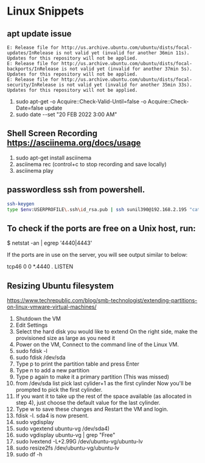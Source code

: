 # Linux Snippets

## apt update issue
```
E: Release file for http://us.archive.ubuntu.com/ubuntu/dists/focal-updates/InRelease is not valid yet (invalid for another 36min 11s). Updates for this repository will not be applied.
E: Release file for http://us.archive.ubuntu.com/ubuntu/dists/focal-backports/InRelease is not valid yet (invalid for another 37min 5s). Updates for this repository will not be applied.
E: Release file for http://us.archive.ubuntu.com/ubuntu/dists/focal-security/InRelease is not valid yet (invalid for another 35min 33s). Updates for this repository will not be applied.
```


1. sudo apt-get -o Acquire::Check-Valid-Until=false -o Acquire::Check-Date=false update
2. sudo date --set "20 FEB 2022 3:00 AM"




## Shell Screen Recording <https://asciinema.org/docs/usage>

1. sudo apt-get install asciinema
2. asciinema rec  (control+c to stop recording and save locally)
3. asciinema play 

## passwordless ssh from powershell.

```bash
ssh-keygen
type $env:USERPROFILE\.ssh\id_rsa.pub | ssh sunil390@192.168.2.195 "cat >> .ssh/authorized_keys"
```

## To check if the ports are free on a Unix host, run:

$ netstat -an | egrep '4440|4443'

If the ports are in use on the server, you will see output similar to below:

tcp46      0      0  *.4440                 *.*                    LISTEN

## Resizing Ubuntu filesystem

<https://www.techrepublic.com/blog/smb-technologist/extending-partitions-on-linux-vmware-virtual-machines/>

1. Shutdown the VM
2. Edit Settings
3. Select the hard disk you would like to extend On the right side, make the provisioned size as large as you need it
4. Power on the VM, Connect to the command line of the Linux VM.
5. sudo fdisk -l
6. sudo fdisk /dev/sda 
7. Type p to print the partition table and press Enter
8. Type n to add a new partition
9. Type p again to make it a primary partition (This was missed)
10. from /dev/sda list pick last cylider+1 as the first cylinder Now you'll be prompted to pick the first cylinder.
11. If you want it to take up the rest of the space available (as allocated in step 4), just choose the default value for the last cylinder.
12. Type w to save these changes and Restart the VM and login.
13. fdisk -l. sda4 is now present.
14. sudo vgdisplay
15. sudo vgextend ubuntu-vg /dev/sda4)
16. sudo vgdisplay ubuntu-vg | grep "Free"
17. sudo lvextend  -L+2.99G /dev/ubuntu-vg/ubuntu-lv
18. sudo resize2fs /dev/ubuntu-vg/ubuntu-lv
19. sudo df -h
